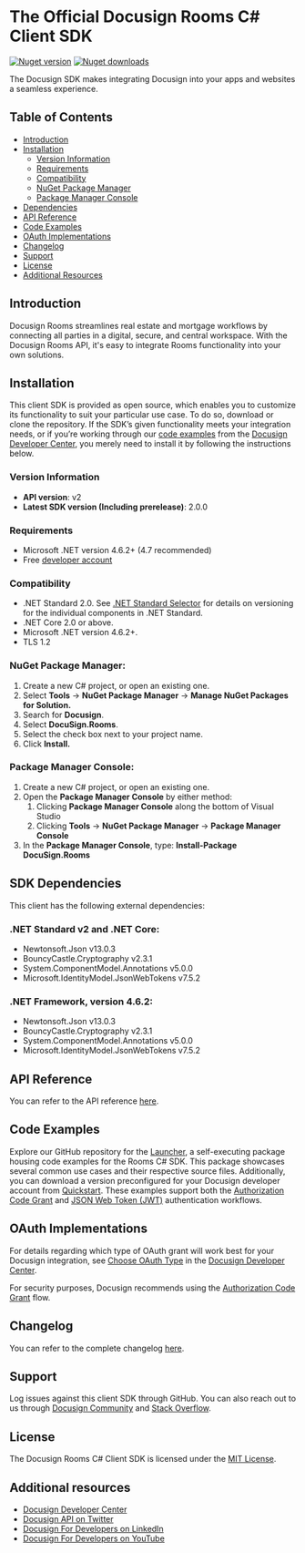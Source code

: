# The Official Docusign Rooms C# Client SDK

[![Nuget version][nuget-image]][nuget-url]
[![Nuget downloads][downloads-image]][downloads-url]

The Docusign SDK makes integrating Docusign into your apps and websites a seamless experience.

## Table of Contents
- [Introduction](#introduction)
- [Installation](#installation)
	* [Version Information](#versionInformation)
	* [Requirements](#requirements)
	* [Compatibility](#compatibility)
	* [NuGet Package Manager](#nugetPackageManager)
	* [Package Manager Console](#packageManagerConsole)
- [Dependencies](#dependencies)
- [API Reference](#apiReference)
- [Code Examples](#codeExamples)
- [OAuth Implementations](#oauthImplementations)
- [Changelog](#changeLog)
- [Support](#support)
- [License](#license)
- [Additional Resources](#additionalResources)

<a id="introduction"></a>
## Introduction
Docusign Rooms streamlines real estate and mortgage workflows by connecting all parties in a digital, secure, and central workspace. With the Docusign Rooms API, it&#39;s easy to integrate Rooms functionality into your own solutions.

<a id="installation"></a>
## Installation
This client SDK is provided as open source, which enables you to customize its functionality to suit your particular use case. To do so, download or clone the repository. If the SDK’s given functionality meets your integration needs, or if you’re working through our [code examples](https://developers.docusign.com/docs/rooms-api/how-to/) from the [Docusign Developer Center](https://developers.docusign.com/), you merely need to install it by following the instructions below.

<a id="versionInformation"></a>
### Version Information
- **API version**: v2
- **Latest SDK version (Including prerelease)**: 2.0.0

<a id="requirements"></a>
### Requirements
*   Microsoft .NET version 4.6.2+ (4.7 recommended)
*   Free [developer account](https://go.docusign.com/o/sandbox/?postActivateUrl=https://developers.docusign.com/)

<a id="compatibility"></a>
### Compatibility
*   .NET Standard 2.0. See [.NET Standard Selector](https://immo.landwerth.net/netstandard-versions/) for details on versioning for the individual components in .NET Standard.
*   .NET Core 2.0 or above.
*   Microsoft .NET version 4.6.2+.
*   TLS 1.2

<a id="nugetPackageManager"></a>
### NuGet Package Manager:
1. Create a new C# project, or open an existing one.
2. Select **Tools** -> **NuGet Package Manager** -> **Manage NuGet Packages for Solution.**
3. Search for **Docusign**.
4. Select **DocuSign.Rooms**.
5. Select the check box next to your project name.
6. Click **Install.**

<a id="packageManagerConsole"></a>
### Package Manager Console:
1. Create a new C# project, or open an existing one.
2. Open the **Package Manager Console** by either method:
   1. Clicking **Package Manager Console** along the bottom of Visual Studio
   2. Clicking **Tools** -> **NuGet Package Manager** -> **Package Manager Console**
3. In the **Package Manager Console**, type: **Install-Package DocuSign.Rooms**

<a id="dependencies"></a>
## SDK Dependencies
This client has the following external dependencies:

### .NET Standard v2 and .NET Core:
*   Newtonsoft.Json v13.0.3
*   BouncyCastle.Cryptography v2.3.1
*   System.ComponentModel.Annotations v5.0.0
*   Microsoft.IdentityModel.JsonWebTokens v7.5.2

### .NET Framework, version 4.6.2:
*   Newtonsoft.Json v13.0.3
*   BouncyCastle.Cryptography v2.3.1
*   System.ComponentModel.Annotations v5.0.0
*   Microsoft.IdentityModel.JsonWebTokens v7.5.2

<a id="apiReference"></a>
## API Reference
You can refer to the API reference [here](https://developers.docusign.com/docs/rooms-api/reference/).

<a id="codeExamples"></a>
## Code Examples
Explore our GitHub repository for the [Launcher](https://github.com/docusign/code-examples-csharp/), a self-executing package housing code examples for the Rooms C# SDK. This package showcases several common use cases and their respective source files. Additionally, you can download a version preconfigured for your Docusign developer account from [Quickstart](https://developers.docusign.com/docs/esign-rest-api/quickstart/). These examples support both the [Authorization Code Grant](https://developers.docusign.com/platform/auth/authcode/) and [JSON Web Token (JWT)](https://developers.docusign.com/platform/auth/jwt/) authentication workflows.

<a id="oauthImplementations"></a>
## OAuth Implementations
For details regarding which type of OAuth grant will work best for your Docusign integration, see [Choose OAuth Type](https://developers.docusign.com/platform/auth/choose/) in the [Docusign Developer Center](https://developers.docusign.com/).

For security purposes, Docusign recommends using the [Authorization Code Grant](https://developers.docusign.com/platform/auth/authcode/) flow.

<a id="changeLog"></a>
## Changelog
You can refer to the complete changelog [here](https://github.com/docusign/docusign-rooms-csharp-client/blob/master/CHANGELOG.md).

<a id="support"></a>
## Support
Log issues against this client SDK through GitHub. You can also reach out to us through [Docusign Community](https://community.docusign.com/developer-59) and [Stack Overflow](https://stackoverflow.com/questions/tagged/docusignapi).

<a id="license"></a>
## License
The Docusign Rooms C# Client SDK is licensed under the [MIT License](https://github.com/docusign/docusign-rooms-csharp-client/blob/master/LICENSE).

<a id="additionalResources"></a>
## Additional resources
*   [Docusign Developer Center](https://developers.docusign.com/)
*   [Docusign API on Twitter](https://twitter.com/docusignapi)
*   [Docusign For Developers on LinkedIn](https://www.linkedin.com/showcase/docusign-for-developers/)
*   [Docusign For Developers on YouTube](https://www.youtube.com/channel/UCJSJ2kMs_qeQotmw4-lX2NQ)

[nuget-image]: https://img.shields.io/nuget/v/DocuSign.Rooms.svg?style=flat
[nuget-url]: https://www.nuget.org/packages/DocuSign.Rooms
[downloads-image]: https://img.shields.io/nuget/dt/DocuSign.Rooms.svg?style=flat
[downloads-url]: https://www.nuget.org/packages/DocuSign.Rooms